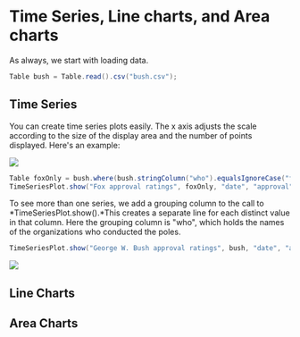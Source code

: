 # Time Series, Line charts, and Area charts 

As always, we start with loading data.

```Java
Table bush = Table.read().csv("bush.csv");
```



## Time Series

You can create time series plots easily. The x axis adjusts the scale according to the size of the display area and the number of points displayed. Here's an example:

![](https://jtablesaw.github.io/tablesaw/userguide/images/eda/bush_time_series.png)

```java
Table foxOnly = bush.where(bush.stringColumn("who").equalsIgnoreCase("fox"));
TimeSeriesPlot.show("Fox approval ratings", foxOnly, "date", "approval");
```

To see more than one series, we add a grouping column to the call to *TimeSeriesPlot.show().*This creates a separate line for each distinct value in that column.  Here the grouping column is "who", which holds the names of the organizations who conducted the poles. 

```Java
TimeSeriesPlot.show("George W. Bush approval ratings", bush, "date", "approval", "who");
```

![](https://jtablesaw.github.io/tablesaw/userguide/images/eda/bush_time_series2.png)

## Line Charts





## Area Charts